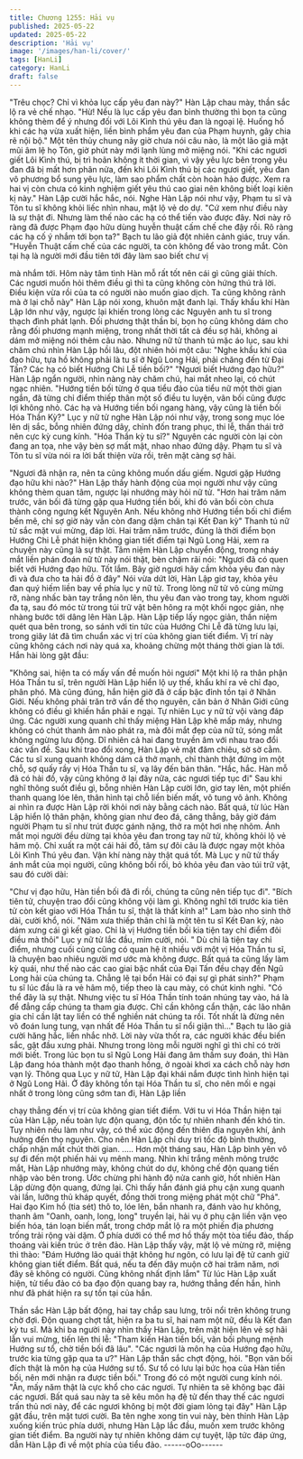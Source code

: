 ```yaml
---
title: Chương 1255: Hải vụ
published: 2025-05-22
updated: 2025-05-22
description: 'Hải vụ'
image: '/images/han-li/cover/'
tags: [HanLi]
category: HanLi
draft: false
---
```


"Trêu chọc? Chỉ vì khỏa lục cấp yêu đan này?"
Hàn Lập chau mày, thần sắc lộ ra vẻ chế nhạo.
"Hừ! Nếu là lục cấp yêu đan bình thường thì bọn ta cũng không
thèm để ý nhưng đối với Lôi Kình thú yêu đan là ngoại lệ. Huống
hồ khi các hạ vừa xuất hiện, liền bình phẩm yêu đan của Phạm
huynh, gây chia rẽ nội bộ."
Một tên thủy chung nãy giờ chưa nói câu nào, là một lão giả mặt
mũi âm lệ họ Tôn, giờ phút này mới lạnh lùng mở miệng nói.
"Khi các ngươi giết Lôi Kình thú, bị trì hoãn không ít thời gian, vì
vậy yêu lực bên trong yêu đan đã bị mất hơn phân nửa, đến khi
Lôi Kình thú bị các ngươi giết, yêu đan vô phương bổ sung yêu
lực, làm sao phẩm chất còn hoàn hảo được. Xem ra hai vị còn
chưa có kinh nghiệm giết yêu thú cao giai nên không biết loại kiên
kị này."
Hàn Lập cười hắc hắc, nói.
Nghe Hàn Lập nói như vậy, Phạm tu sĩ và Tôn tu sĩ không khỏi
liếc nhìn nhau, mặt lộ vẻ do dự.
"Cứ xem như điều này là sự thật đi. Nhưng làm thế nào các hạ có
thể tiến vào được đây. Nơi này rõ ràng đã được Phạm đạo hữu
dùng huyễn thuật cấm chế che đậy rồi. Rõ ràng các hạ cố ý nhắm
tới bọn ta?"
Bạch tu lão giả đột nhiên cảnh giác, truy vấn.
"Huyễn Thuật cấm chế của các người, ta còn không để vào trong
mắt. Còn tại hạ là người mới đầu tiên tới đây làm sao biết chư vị

mà nhắm tới. Hôm này tâm tình Hàn mỗ rất tốt nên cái gì cũng
giải thích. Các ngươi muốn hỏi thêm điều gì thì ta cũng không còn
hứng thú trả lời. Điều kiện vừa rồi của ta có người nào muốn giao
dịch. Ta cũng không rảnh mà ở lại chỗ này" Hàn Lập nói xong,
khuôn mặt đanh lại.
Thấy khẩu khí Hàn Lập lớn như vậy, ngược lại khiến trong lòng
các Nguyên anh tu sĩ trong thạch đình phát lạnh.
Đối phương thật thần bí, bọn họ cũng không dám cho rằng đối
phương mạnh miệng, trong nhất thời tất cả đều sợ hãi, không ai
dám mở miệng nói thêm câu nào. Nhưng nữ tử thanh tú mặc áo
lục, sau khi chăm chú nhìn Hàn Lập hồi lâu, đột nhiên hỏi một
câu:
"Nghe khẩu khí của đạo hữu, tựa hồ không phải là tu sĩ ở Ngũ
Long Hải, phải chăng đến từ Đại Tấn? Các hạ có biết Hướng Chi
Lễ tiền bối?"
"Ngươi biết Hướng đạo hữu?"
Hàn Lập ngẩn người, nhìn nàng này chăm chú, hai mắt nheo lại,
có chút ngạc nhiên.
"Hướng tiền bối từng ở qua tiểu đảo của tiểu nữ một thời gian
ngắn, đã từng chỉ điểm thiếp thân một số điều tu luyện, vãn bối
cũng được lợi không nhỏ. Các hạ và Hướng tiền bối ngang hàng,
vậy cũng là tiền bối Hóa Thần Kỳ?"
Lục y nữ tử nghe Hàn Lập nói như vậy, trong song mục lóe lên dị
sắc, bỗng nhiên đứng dây, chỉnh đốn trang phục, thi lễ, thần thái
trở nên cực kỳ cung kính.
"Hóa Thần kỳ tu sĩ?"
Nguyên các người còn lại còn đang an tọa, nhe vậy bèn sợ mất
mật, nhao nhao đứng dậy.
Phạm tu sĩ và Tôn tu sĩ vừa nói ra lời bất thiện vừa rồi, trên mặt
càng sợ hãi.

"Ngươi đã nhận ra, nên ta cũng không muốn dấu giếm. Ngươi gặp
Hướng đạo hữu khi nào?"
Hàn Lập thấy hành động của mọi người như vậy cũng không
thèm quan tâm, ngược lại nhướng mày hỏi nữ tử.
"Hơn hai trăm năm trước, vãn bối đã từng gặp qua Hướng tiền
bối, khi đó vãn bối còn chưa thành công ngưng kết Nguyên Anh.
Nếu không nhờ Hướng tiền bối chỉ điểm bến mê, chỉ sợ giờ này
vẫn còn đang dậm chân tại Kết Đan kỳ"
Thanh tú nữ tử sắc mặt vui mừng, đáp lời.
Hai trăm năm trước, đúng là thời điểm bọn Hướng Chi Lễ phát
hiện không gian tiết điểm tại Ngũ Long Hải, xem ra chuyện này
cũng là sự thật.
Tâm niệm Hàn Lập chuyển động, trong nháy mắt liền phán đoán
nữ tử này nói thật, bèn chậm rãi nói:
"Ngươi đã có quen biết với Hướng đạo hữu. Tốt lắm. Bây giờ
ngươi hãy cầm khỏa yêu đan này đi và đưa cho ta hải đồ ở đây"
Nói vừa dứt lời, Hàn Lập giơ tay, khỏa yêu đan quý hiếm liền bay
về phía lục y nữ tử.
Trong lòng nữ tử vô cùng mừng rỡ, nàng nhấc bàn tay trắng nõn
lên, thu yêu đan vào trong tay, khom người đa tạ, sau đó móc từ
trong túi trữ vật bên hông ra một khối ngọc giản, nhẹ nhàng bước
tới dâng lên Hàn Lập.
Hàn Lập tiếp lấy ngọc giản, thần niệm quét qua bên trong, so
sánh với tin tức của Hướng Chi Lễ đã từng lưu lại, trong giây lát
đã tìm chuẩn xác vị trí của không gian tiết điểm. Vị trí này cũng
không cách nơi này quá xa, khoảng chừng một tháng thời gian là
tới.
Hắn hài lòng gật đầu:

"Không sai, hiện ta có mấy vấn đề muốn hỏi ngươi"
Một khi lộ ra thân phận Hóa Thần tu sĩ, trên người Hàn Lập hiển
lộ uy thế, khẩu khí ra vẻ chỉ đạo, phân phó.
Mà cũng đúng, hắn hiện giờ đã ở cấp bậc đỉnh tồn tại ở Nhân
Giới. Nếu không phải trăn trở vấn đề thọ nguyên, căn bản ở Nhân
Giới cũng không có điều gì khiến hắn phải e ngại.
Tự nhiên Lục y nữ tử vội vàng đáp ứng.
Các người xung quanh chỉ thấy miệng Hàn Lập khẽ mấp máy,
nhưng không có chút thanh âm nào phát ra, mà đôi mắt đẹp của
nữ tử, sóng mắt không ngừng lưu động. Dĩ nhiên cả hai đang
truyền âm với nhau trao đổi các vấn đề.
Sau khi trao đổi xong, Hàn Lập vẻ mặt đăm chiêu, sờ sờ cằm.
Các tu sĩ xung quanh không dám cả thở mạnh, chỉ thành thật
đứng im một chỗ, sợ quấy rầy vị Hóa Thần tu sĩ, vạ lây đến bản
thân.
"Hắc, hắc. Hàn mỗ đã có hải đồ, vậy cũng không ở lại đây nữa,
các ngươi tiếp tục đi"
Sau khi nghĩ thông suốt điều gì, bỗng nhiên Hàn Lập cười lớn, giơ
tay lên, một phiến thanh quang lóe lên, thân hình tại chỗ liền biến
mất, vô tung vô ảnh.
Không ai nhìn ra được Hàn Lập rời khỏi nơi này bằng cách nào.
Bất quá, từ lúc Hàn Lập hiển lộ thân phận, không gian như đeo
đá, căng thẳng, bây giờ đám người Phạm tu sĩ như trút được
gánh nặng, thở ra một hơi nhẹ nhõm. Ánh mắt mọi người đều
dừng tại khỏa yêu đan trong tay nữ tử, không khỏi lộ vẻ hâm mộ.
Chỉ xuất ra một cái hải đồ, tâm sự đôi câu là được ngay một khỏa
Lôi Kình Thú yêu đan. Vận khí nàng này thật quá tốt.
Mà Lục y nữ tử thấy ánh mắt của mọi người, cũng không bối rối,
bỏ khỏa yêu đan vào túi trữ vật, sau đó cười dài:

"Chư vị đạo hữu, Hàn tiền bối đã đi rồi, chúng ta cũng nên tiếp tục
đi".
"Bích tiên tử, chuyện trao đổi cũng không vội làm gì. Không nghĩ
tới trước kia tiên tử còn kết giao với Hóa Thần tu sĩ, thật là thất
kính a!"
Lam bào nho sinh thở dài, cười khổ, nói.
"Năm xưa thiếp thân chỉ là một tên tu sĩ Kết Đan kỳ, nào dám
xưng cái gì kết giao. Chỉ là vị Hướng tiền bối kia tiện tay chỉ điểm
đôi điều mà thôi" Lục y nữ tử lắc đầu, mỉm cười, nói.
" Dù chỉ là tiện tay chỉ điểm, nhưng cuối cùng cũng có quan hệ ít
nhiều với một vị Hóa Thần tu sĩ, là chuyện bao nhiêu người mơ
ước mà không được. Bất quá ta cũng lấy làm kỳ quái, như thế nào
các cao giai bậc nhất của Đại Tấn đều chạy đến Ngũ Long hải
của chúng ta. Chẳng lẽ tại bổn Hải có đại sự gì phát sinh?"
Phạm tu sĩ lúc đầu là ra vẻ hâm mộ, tiếp theo là cau mày, có chút
kinh nghi.
"Có thể đây là sự thật. Nhưng việc tu sĩ Hóa Thần tính toán nhúng
tay vào, há là để đẳng cấp chúng ta tham gia được. Chỉ cần
không cẩn thận, các lão nhân gia chỉ cần lật tay liền có thể nghiền
nát chúng ta rồi. Tốt nhất là đừng nên võ đoán lung tung, vạn nhất
để Hóa Thần tu sĩ nổi giận thì…" Bạch tu lão giả cười hăng hắc,
liền nhắc nhở.
Lời này vừa thốt ra, các người khác đều biến sắc, gật đầu xưng
phải. Nhưng trong lòng mỗi người nghĩ gì thì chỉ có trời mới biết.
Trong lúc bọn tu sĩ Ngũ Long Hải đang âm thầm suy đoán, thì
Hàn Lập đang hóa thành một đạo thanh hồng, ở ngoài khơi xa
cách chỗ này hơn vạn lý.
Thông qua Lục y nữ tử, Hàn Lập đại khái nắm được tình hình
hiện tại ở Ngũ Long Hải. Ở đây không tồn tại Hóa Thần tu sĩ, cho
nên mối e ngại nhất ở trong lòng cũng sớm tan đi, Hàn Lập liền

chạy thẳng đến vị trí của không gian tiết điểm.
Với tu vi Hóa Thần hiện tại của Hàn Lập, nếu toàn lực độn quang,
độn tốc tự nhiên nhanh đến khó tin. Tuy nhiên nếu làm như vậy,
có thể xúc động đến thiên địa nguyên khí, ảnh hưởng đến thọ
nguyên. Cho nên Hàn Lập chỉ duy trì tốc độ bình thường, chấp
nhận mất chút thời gian.
..…
Hơn một tháng sau, Hàn Lập bình yên vô sự đi đến một phiến hải
vụ mênh mang.
Nhìn khí trắng mênh mông trước mắt, Hàn Lập nhướng mày,
không chút do dự, không chế độn quang tiến nhập vào bên trong.
Ước chừng phi hành độ nửa canh giờ, hốt nhiên Hàn Lập dừng
độn quang, đứng lại.
Chì thấy hắn đánh giá phụ cận xung quanh vài lần, lưỡng thủ
kháp quyết, đồng thời trong miệng phát một chữ "Phá".
Hai đạo Kim hồ (tia sét) thô to, lóe lên, bắn nhanh ra, đánh vào hư
không, thanh âm "Oanh, oanh, long, long" truyền lại, hải vụ ở phụ
cận liền vặn vẹo biến hóa, tán loạn biến mất, trong chớp mắt lộ ra
một phiến địa phương trống trải rộng vài dặm.
Ở phía dưới có thể mơ hồ thấy một tòa tiểu đảo, thấp thoáng vài
kiến trúc ở trên đảo.
Hàn Lập thấy vậy, mặt lộ vẻ mừng rỡ, miệng thì thào:
"Đám Hướng lão quái thật không hư ngôn, có lưu lại đệ tử canh
giữ không gian tiết điểm. Bất quá, nếu ta đến đây muộn cỡ hai
trăm năm, nơi đây sẽ không có người. Cũng không nhất định lắm"
Từ lúc Hàn Lập xuất hiện, tử tiểu đảo có ba đạo độn quang bay
ra, hướng thẳng đến hắn, hình như đã phát hiện ra sự tồn tại của
hắn.

Thần sắc Hàn Lập bất động, hai tay chắp sau lưng, trôi nổi trên
không trung chờ đợi.
Độn quang chợt tắt, hiện ra ba tu sĩ, hai nam một nữ, đều là Kết
đan kỳ tu sĩ.
Mà khi ba người này nhìn thấy Hàn Lập, trên mặt hiện lên vẻ sợ
hãi lẫn vui mừng, tiến lên thi lễ:
"Tham kiến Hàn tiền bối, vãn bối phụng mệnh Hướng sư tổ, chờ
tiền bối đã lâu".
"Các ngươi là môn hạ của Hướng đạo hữu, trước kia từng gặp
qua ta ư?" Hàn Lập thần sắc chợt động, hỏi.
"Bọn vãn bối đích thật là môn hạ của Hướng sư tổ. Sư tổ có lưu
lại bức họa của Hàn tiền bối, nên mới nhận ra được tiền bối."
Trong đó có một người cung kính nói.
"Ân, mấy năm thật là cực khổ cho các ngươi. Tự nhiên ta sẽ
không bạc đãi các ngươi. Bất quá sau này ta sẽ kêu môn hạ đệ tử
đến thay thế các ngươi trấn thủ nơi này, để các ngươi không bị
một đời giam lỏng tại đây"
Hàn Lập gật đầu, trên mặt tươi cười.
Ba tên nghe xong tin vui này, bèn thỉnh Hàn Lập xuống kiến trúc
phía dưới, nhưng Hàn Lập lắc đầu, muốn xem trước không gian
tiết điểm.
Ba người này tự nhiên không dám cự tuyệt, lập tức đáp ứng, dẫn
Hàn Lập đi về một phía của tiểu đảo.
------oOo------
